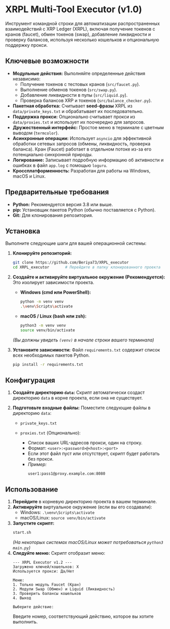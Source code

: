 # XRPL Multi-Tool Executor (v1.0)

Инструмент командной строки для автоматизации распространенных взаимодействий с XRP Ledger (XRPL), включая получение токенов с кранов (faucet), обмен токенов (swap), добавление ликвидности и проверку балансов, используя несколько кошельков и опциональную поддержку прокси.

## Ключевые возможности

*   **Модульные действия:** Выполняйте определенные действия независимо:
    *   Получение токенов с тестовых кранов (`src/faucet.py`).
    *   Выполнение обменов токенов (`src/swap.py`).
    *   Добавление ликвидности в пулы (`src/liquid.py`).
    *   Проверка балансов XRP и токенов (`src/balance_checker.py`).
*   **Пакетная обработка:** Считывает **seed-фразы** XRPL из `data/private_keys.txt` и обрабатывает их последовательно.
*   **Поддержка прокси:** Опционально считывает прокси из `data/proxies.txt` и использует их поочередно для запросов.
*   **Дружественный интерфейс:** Простое меню в терминале с цветным выводом (`termcolor`).
*   **Асинхронные операции:** Использует `asyncio` для эффективной обработки сетевых запросов (обмены, ликвидность, проверка баланса). Кран (Faucet) работает в отдельном потоке из-за его потенциально синхронной природы.
*   **Логирование:** Записывает подробную информацию об активности и ошибках в файл `app.log` с помощью `loguru`.
*   **Кроссплатформенность:** Разработан для работы на Windows, macOS и Linux.

## Предварительные требования

*   **Python:** Рекомендуется версия 3.8 или выше.
*   **pip:** Установщик пакетов Python (обычно поставляется с Python).
*   **Git:** Для клонирования репозитория.

## Установка

Выполните следующие шаги для вашей операционной системы:

1.  **Клонируйте репозиторий:**
    ```bash
    git clone https://github.com/Beriya73/XRPL_executor
    cd XRPL_executor       # Перейдите в папку клонированного проекта
    ```

2.  **Создайте и активируйте виртуальное окружение (Рекомендуется):**
    Это изолирует зависимости проекта.

    *   **Windows (cmd или PowerShell):**
        ```bash
        python -m venv venv
        .\venv\Scripts\activate
        ```
    *   **macOS / Linux (bash или zsh):**
        ```bash
        python3 -m venv venv
        source venv/bin/activate
        ```
    *(Вы должны увидеть `(venv)` в начале строки вашего терминала)*

3.  **Установите зависимости:**
    Файл `requirements.txt` содержит список всех необходимых пакетов Python.
    ```bash
    pip install -r requirements.txt
    ```


## Конфигурация

1.  **Создайте директорию `data`:**
    Скрипт автоматически создаст директорию `data` в корне проекта, если она не существует.

2.  **Подготовьте входные файлы:**
    Поместите следующие файлы в директорию `data`:

    *   `private_keys.txt`      

    *   `proxies.txt` (Опционально):
        *   Список ваших URL-адресов прокси, один на строку.
        *   Формат: `<user>:<password>@<host>:<port>`
        *   Если этот файл пуст или отсутствует, скрипт будет работать без прокси.
        *   *Пример:*
            ```
            user1:pass1@proxy.example.com:8080
            
            ```

## Использование

1.  **Перейдите** в корневую директорию проекта в вашем терминале.
2.  **Активируйте** виртуальное окружение (если вы его создавали):
    *   Windows: `.\venv\Scripts\activate`
    *   macOS/Linux: `source venv/bin/activate`
3.  **Запустите скрипт:**
    ```bash
    start.sh	
    ```
    *(На некоторых системах macOS/Linux может потребоваться `python3 main.py`)*
4.  **Следуйте меню:**
    Скрипт отобразит меню:
    ```
    --- XRPL Executor v1.2 ---
    Загружено ключей/кошельков: X
    Используется прокси: Да/Нет

    Меню:
    1. Только модуль Faucet (Кран)
    2. Модули Swap (Обмен) и Liquid (Ликвидность)
    3. Проверить балансы кошельков
    4. Выход

    Выберите действие:
    ```
    Введите номер, соответствующий действию, которое вы хотите выполнить.

